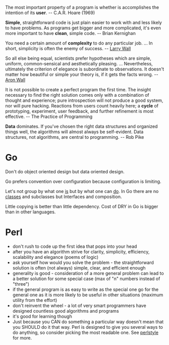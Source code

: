 The most important property of a program is whether is accomplishes the intention of its **user**. -- C.A.R. Hoare (1969)

**Simple**, straightforward code is just plain easier to work with and less likely to have problems. As programs get bigger and more complicated, it's even more important to have **clean**, simple code. -- Brian Kernighan

You need a certain amount of **complexity** to do any particular job. ... In short, simplicity is often the enemy of success. -- [Larry Wall](https://www.oreilly.com/openbook/opensources/book/larry.html)

So all else being equal, scientists prefer hypotheses which are simple, uniform, common-sensical and aesthetically pleasing. ... Nevertheless, ultimately the criterion of elegance is subordinate to observations.  It doesn't matter how beautiful or simple your theory is, if it gets the facts wrong. -- [Aron Wall](http://www.wall.org/~aron/blog/pillar-of-science-ii-elegent-hypotheses/)

It is not possible to create a perfect program the first time. The insight necessary to find the right solution comes only with a combination of thought and experience; pure introspection will not produce a good system, nor will pure hacking. Reactions from users count heavily here; a **cycle** of prototyping, experiment, user feedback, and further refinement is most effective. -- The Practice of Programming

**Data** dominates. If you've chosen the right data structures and organized things well, the algorithms will almost always be self-evident. Data structures, not algorithms, are central to programming. -- Rob Pike

# Go

Don't do object oriented design but data oriented design.

Go prefers convention over configuration because configuration is limiting.

Let's not group by what one [is](https://github.com/ardanlabs/gotraining-studyguide/blob/master/go/design/grouping_types_1.go) but by what one can [do](https://github.com/ardanlabs/gotraining-studyguide/blob/master/go/design/grouping_types_2.go). In Go there are no [classes](https://github.com/jreisinger?tab=repositories&q=animal) and subclasses but Interfaces and composition.

Little copying is better than little dependency. Cost of DRY in Go is bigger than in other languages.

# Perl

* don't rush to code up the first idea that pops into your head
* after you have an algorithm strive for clarity, simplicity, efficiency, scalability and elegance (poems of logic)
* ask yourself how would you solve the problem - the straightforward solution is often (not always) simple, clear, and efficient enough
* generality is good - consideration of a more general problem can lead to a better solution for some special case (max of "n" numbers instead of "three")
* if the general program is as easy to write as the special one go for the general one as it is more likely to be useful in other situations (maximum utility from the effort)
* don't reinvent the wheel - a lot of very smart programmers have designed countless good algorithms and programs
* it's good for learning though
* Just because you CAN do something a particular way doesn't mean that you SHOULD do it that way. Perl is designed to give you several ways to do anything, so consider picking the most readable one. See [perlstyle](http://perldoc.perl.org/perlstyle.html) for more.
